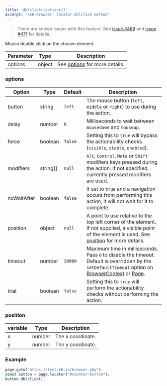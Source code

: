 ```yaml
---
title: 'dblclick([options])'
excerpt: 'xk6-browser: locator.dblclick method'
---
```


<Blockquote mod="warning">

There are known issues with this feature. See [issue #469](https://github.com/grafana/xk6-browser/issues/469) and [issue #471](https://github.com/grafana/xk6-browser/issues/471) for details.

</Blockquote>

Mouse double click on the chosen element.

| Parameter | Type   | Description                               |
| --------- | ------ | ----------------------------------------- |
| options   | object | See [options](#options) for more details. |

### options

<!-- vale off -->

| Option      | Type    | Default | Description                                                                                                                                                                                                                           |
|-------------|---------|---------|---------------------------------------------------------------------------------------------------------------------------------------------------------------------------------------------------------------------------------------|
| button      | string  | `left`  | The mouse button (`left`, `middle` or `right`) to use during the action.                                                                                                                                                              |
| delay       | number  | `0`     | Milliseconds to wait between `mousedown` and `mouseup`.                                                                                                                                                                               |
| force       | boolean | `false` | Setting this to `true` will bypass the actionability checks (`visible`, `stable`, `enabled`).                                                                                                                                         |
| modifiers   | string[]  | `null`  | `Alt`, `Control`, `Meta` or `Shift` modifiers keys pressed during the action. If not specified, currently pressed modifiers are used.                                                                                                 |
| noWaitAfter | boolean | `false` | If set to `true` and a navigation occurs from performing this action, it will not wait for it to complete.                                                                                                                            |
| position    | object  | `null`  | A point to use relative to the top left corner of the element. If not supplied, a visible point of the element is used. See [position](#position) for more details.                                                                   |
| timeout     | number  | `30000` | Maximum time in milliseconds. Pass `0` to disable the timeout. Default is overridden by the `setDefaultTimeout` option on [BrowserContext](/javascript-api/xk6-browser/browsercontext/) or [Page](/javascript-api/xk6-browser/page/). |
| trial       | boolean | `false` | Setting this to `true` will perform the actionability checks without performing the action.                                                                                                                                           |

### position

| variable | Type   | Description       |
|----------|--------|-------------------|
| x        | number | The x coordinate. |
| y        | number | The y coordinate. |

### Example

<CodeGroup labels={[]}>

<!-- eslint-skip -->

```javascript
page.goto("https://test.k6.io/browser.php");
const button = page.locator("#counter-button");
button.dblclick();
```

</CodeGroup>
